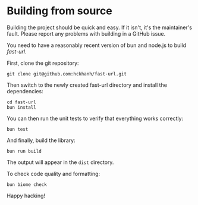 # Building from source

Building the project should be quick and easy. If it isn't, it's the maintainer's fault. Please report any problems with building in a GitHub issue.

You need to have a reasonably recent version of bun and node.js to build *fast-url*.

First, clone the git repository:

```
git clone git@github.com:hckhanh/fast-url.git
```

Then switch to the newly created fast-url directory and install the dependencies:

```
cd fast-url
bun install
```

You can then run the unit tests to verify that everything works correctly:

```
bun test
```

And finally, build the library:

```
bun run build
```

The output will appear in the `dist` directory.

To check code quality and formatting:

```
bun biome check
```

Happy hacking!

